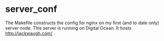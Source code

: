# server_conf

The Makefile constructs the config for nginx on my first (and to date only)
server node. This server is running on Digital Ocean. It hosts
http://jackwaugh.com/ .

